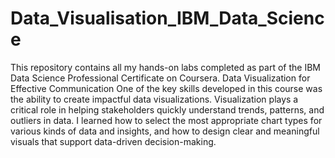 # Data_Visualisation_IBM_Data_Science
This repository contains all my hands-on labs completed as part of the IBM Data Science Professional Certificate on Coursera.
Data Visualization for Effective Communication
One of the key skills developed in this course was the ability to create impactful data visualizations. 
Visualization plays a critical role in helping stakeholders quickly understand trends, patterns, and outliers in data. 
I learned how to select the most appropriate chart types for various kinds of data and insights, and how to design clear and meaningful visuals that support data-driven decision-making.
